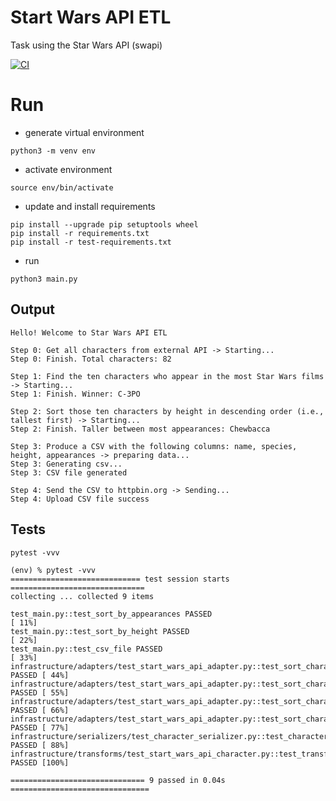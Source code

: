 # Start Wars API ETL

Task using the Star Wars API (swapi)

[![CI](https://github.com/txemac/star_wars_api_etl/actions/workflows/ci.yml/badge.svg?branch=main)](https://github.com/txemac/star_wars_api_etl/actions/workflows/ci.yml)

# Run

- generate virtual environment

```shell
python3 -m venv env
```

- activate environment

```shell
source env/bin/activate
```

- update and install requirements

```shell
pip install --upgrade pip setuptools wheel
pip install -r requirements.txt
pip install -r test-requirements.txt
```

- run

```shell
python3 main.py
```

## Output

```text
Hello! Welcome to Star Wars API ETL

Step 0: Get all characters from external API -> Starting...
Step 0: Finish. Total characters: 82

Step 1: Find the ten characters who appear in the most Star Wars films -> Starting...
Step 1: Finish. Winner: C-3PO

Step 2: Sort those ten characters by height in descending order (i.e., tallest first) -> Starting...
Step 2: Finish. Taller between most appearances: Chewbacca

Step 3: Produce a CSV with the following columns: name, species, height, appearances -> preparing data...
Step 3: Generating csv...
Step 3: CSV file generated

Step 4: Send the CSV to httpbin.org -> Sending...
Step 4: Upload CSV file success
```

## Tests

```shell
pytest -vvv
```

```text
(env) % pytest -vvv
============================= test session starts ==============================
collecting ... collected 9 items

test_main.py::test_sort_by_appearances PASSED                            [ 11%]
test_main.py::test_sort_by_height PASSED                                 [ 22%]
test_main.py::test_csv_file PASSED                                       [ 33%]
infrastructure/adapters/test_start_wars_api_adapter.py::test_sort_characters_by_appearances_ok PASSED [ 44%]
infrastructure/adapters/test_start_wars_api_adapter.py::test_sort_characters_by_appearances_with_limit PASSED [ 55%]
infrastructure/adapters/test_start_wars_api_adapter.py::test_sort_characters_taller_ok PASSED [ 66%]
infrastructure/adapters/test_start_wars_api_adapter.py::test_sort_characters_taller_with_limit PASSED [ 77%]
infrastructure/serializers/test_character_serializer.py::test_character_serializer PASSED [ 88%]
infrastructure/transforms/test_start_wars_api_character.py::test_transform PASSED [100%]

============================== 9 passed in 0.04s ===============================
```
